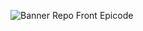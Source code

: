 ![Banner Repo Front Epicode](https://github.com/andbardii/fs0223-Andrea-Bardi/assets/126244632/b60ae0f0-d292-4cd8-bb31-3313b5126dae)
